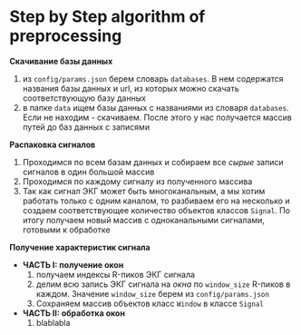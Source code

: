# Step by Step algorithm of preprocessing

**Скачивание базы данных**
1) из `config/params.json` берем словарь `databases`. В нем содержатся названия базы данных и url, из которых можно скачать соответствующую базу данных
2) в папке `data` ищем базы данных с названиями из словаря `databases`. Если не находим - скачиваем. После этого у нас получается массив путей до баз данных с записями

**Распаковка сигналов**
1) Проходимся по всем базам данных и собираем все *сырые* записи сигналов в один большой массив
2) Проходимся по каждому сигналу из полученного массива
3) Так как сигнал ЭКГ может быть многоканальным, а мы хотим работать только с одним каналом, то разбиваем его на несколько и создаем соответствующее количество объектов классов `Signal`. По итогу получаем новый массив с одноканальными сигналами, готовыми к обработке

**Получение характеристик сигнала**
- **ЧАСТЬ I: получение окон**
    1) получаем индексы R-пиков ЭКГ сигнала
    2) делим всю запись ЭКГ сигнала на *окна* по `window_size` R-пиков в каждом. Значение `window_size` берем из `config/params.json`
    3) Сохраняем массив объектов класс `Window` в классе `Signal`
- **ЧАСТЬ II: обработка окон**
    1) blablabla